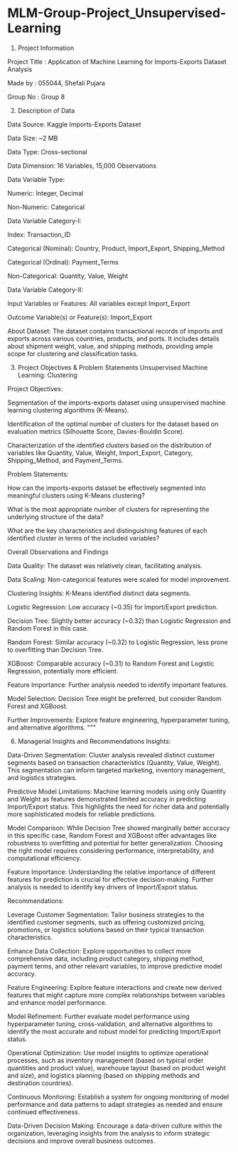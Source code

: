 # MLM-Group-Project_Unsupervised-Learning
1. Project Information


Project Title : Application of Machine Learning for Imports-Exports Dataset Analysis

Made by : 055044, Shefali Pujara 

Group No : Group 8

2. Description of Data


Data Source: Kaggle Imports-Exports Dataset


Data Size: ~2 MB


Data Type: Cross-sectional


Data Dimension: 16 Variables, 15,000 Observations


Data Variable Type:


Numeric: Integer, Decimal


Non-Numeric: Categorical


Data Variable Category-I:


Index: Transaction_ID


Categorical (Nominal): Country, Product, Import_Export, Shipping_Method


Categorical (Ordinal): Payment_Terms


Non-Categorical: Quantity, Value, Weight


Data Variable Category-II:


Input Variables or Features: All variables except Import_Export


Outcome Variable(s) or Feature(s): Import_Export


About Dataset: The dataset contains transactional records of imports and exports across various countries, products, and ports. It includes details about shipment weight, value, and shipping methods, providing ample scope for clustering and classification tasks.



3. Project Objectives & Problem Statements
Unsupervised Machine Learning: Clustering

Project Objectives:

Segmentation of the imports-exports dataset using unsupervised machine learning clustering algorithms (K-Means).

Identification of the optimal number of clusters for the dataset based on evaluation metrics (Silhouette Score, Davies-Bouldin Score).

Characterization of the identified clusters based on the distribution of variables like Quantity, Value, Weight, Import_Export, Category, Shipping_Method, and Payment_Terms.


Problem Statements:

How can the imports-exports dataset be effectively segmented into meaningful clusters using K-Means clustering?

What is the most appropriate number of clusters for representing the underlying structure of the data?

What are the key characteristics and distinguishing features of each identified cluster in terms of the included variables?


Overall Observations and Findings

Data Quality: The dataset was relatively clean, facilitating analysis.

Data Scaling: Non-categorical features were scaled for model improvement.

Clustering Insights: K-Means identified distinct data segments.

Logistic Regression: Low accuracy (~0.35) for Import/Export prediction.

Decision Tree: Slightly better accuracy (~0.32) than Logistic Regression and Random Forest in this case.

Random Forest: Similar accuracy (~0.32) to Logistic Regression, less prone to overfitting than Decision Tree.

XGBoost: Comparable accuracy (~0.31) to Random Forest and Logistic Regression, potentially more efficient.

Feature Importance: Further analysis needed to identify important features.

Model Selection: Decision Tree might be preferred, but consider Random Forest and XGBoost.

Further Improvements: Explore feature engineering, hyperparameter tuning, and alternative algorithms. """


6. Managerial Insights and Recommendations
Insights:


Data-Driven Segmentation: Cluster analysis revealed distinct customer segments based on transaction characteristics (Quantity, Value, Weight). This segmentation can inform targeted marketing, inventory management, and logistics strategies.

Predictive Model Limitations: Machine learning models using only Quantity and Weight as features demonstrated limited accuracy in predicting Import/Export status. This highlights the need for richer data and potentially more sophisticated models for reliable predictions.

Model Comparison: While Decision Tree showed marginally better accuracy in this specific case, Random Forest and XGBoost offer advantages like robustness to overfitting and potential for better generalization. Choosing the right model requires considering performance, interpretability, and computational efficiency.

Feature Importance: Understanding the relative importance of different features for prediction is crucial for effective decision-making. Further analysis is needed to identify key drivers of Import/Export status.


Recommendations:

Leverage Customer Segmentation: Tailor business strategies to the identified customer segments, such as offering customized pricing, promotions, or logistics solutions based on their typical transaction characteristics.

Enhance Data Collection: Explore opportunities to collect more comprehensive data, including product category, shipping method, payment terms, and other relevant variables, to improve predictive model accuracy.

Feature Engineering: Explore feature interactions and create new derived features that might capture more complex relationships between variables and enhance model performance.

Model Refinement: Further evaluate model performance using hyperparameter tuning, cross-validation, and alternative algorithms to identify the most accurate and robust model for predicting Import/Export status.

Operational Optimization: Use model insights to optimize operational processes, such as inventory management (based on typical order quantities and product value), warehouse layout (based on product weight and size), and logistics planning (based on shipping methods and destination countries).

Continuous Monitoring: Establish a system for ongoing monitoring of model performance and data patterns to adapt strategies as needed and ensure continued effectiveness.

Data-Driven Decision Making: Encourage a data-driven culture within the organization, leveraging insights from the analysis to inform strategic decisions and improve overall business outcomes.
